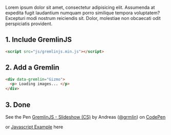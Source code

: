 Lorem ipsum dolor sit amet, consectetur adipisicing elit. Assumenda at expedita fugit laudantium numquam porro similique tempora voluptatem? Excepturi modi nostrum reiciendis sit. Dolor, molestiae non obcaecati odit perspiciatis provident.

## 1. Include GremlinJS
``` html
<script src="js/gremlinjs.min.js"></script>    
```
## 2. Add a Gremlin
``` html
<div data-gremlin="Gizmo">
  <p> Loading images... </p>
</div>
```
## 3. Done

<p data-gremlin="Codepen" data-gremlin-lazy="true" data-height="500" data-theme-id="0" data-slug-hash="jhIig" data-user="grmlin" data-default-tab="result" class='codepen-lazy'>See the Pen <a href='http://codepen.io/grmlin/pen/jhIig'>GremlinJS - Slideshow (CS)</a> by Andreas (<a href='http://codepen.io/grmlin'>@grmlin</a>) on <a href='http://codepen.io'>CodePen</a></p>

or [Javascript Example](http://codepen.io/grmlin/pen/vsxDk) here